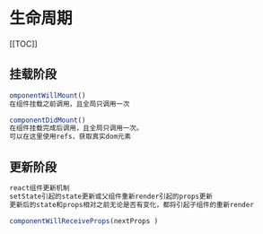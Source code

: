 # 生命周期

[[TOC]]


## 挂载阶段
```js
omponentWillMount()
在组件挂载之前调用，且全局只调用一次

componentDidMount()
在组件挂载完成后调用，且全局只调用一次。
可以在这里使用refs，获取真实dom元素
```

## 更新阶段
```js
react组件更新机制
setState引起的state更新或父组件重新render引起的props更新
更新后的state和props相对之前无论是否有变化，都将引起子组件的重新render

componentWillReceiveProps(nextProps )

```



